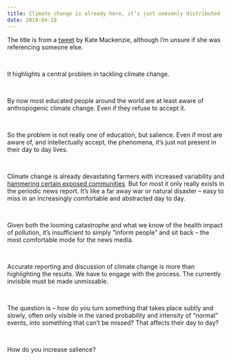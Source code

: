 ```yaml
---
title: Climate change is already here, it’s just unevenly distributed
date: 2019-04-10
---
```


<!--kg-card-begin: html--><p>The title is from a <a href="https://twitter.com/kmac/status/1115403407433457665?s=20">tweet</a> by Kate Mackenzie, although I’m unsure if she was referencing someone else.</p><br>
<p>It highlights a central problem in tackling climate change.</p><br>
<p>By now most educated people around the world are at least aware of anthropogenic climate change. Even if they refuse to accept it.</p><br>
<p>So the problem is not really one of education, but salience. Even if most are aware of, and intellectually accept, the phenomena, it’s just not present in their day to day lives.</p><br>
<p>Climate change is already devastating farmers with increased variability and <a href="https://www.citylab.com/environment/2019/04/climate-change-rising-sea-levels-west-africa-coastal-cities/586651/?utm_source=feed">hammering certain exposed communities</a>. But for most it only really exists in the periodic news report. It’s like a far away war or natural disaster &#8211; easy to miss in an increasingly comfortable and abstracted day to day.</p><br>
<p>Given both the looming catastrophe and what we know of the health impact of pollution, it’s insufficient to simply “inform people” and sit back &#8211; the most comfortable mode for the news media.</p><br>
<p>Accurate reporting and discussion of climate change is more than highlighting the results. We have to engage with the process. The currently invisible must be made unmissable.</p><br>
<p>The question is &#8211; how do you turn something that takes place subtly and slowly, often only visible in the varied probability and intensity of “normal” events, into something that can’t be missed? That affects their day to day?</p><br>
<p>How do you increase salience?</p><br>
<!--kg-card-end: html-->
